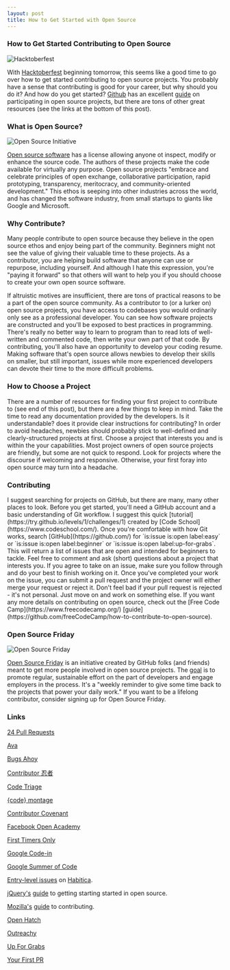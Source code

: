 ```yaml
---
layout: post
title: How to Get Started with Open Source
---
```


<h3>How to Get Started Contributing to Open Source</h3> 

![Hacktoberfest]({{https://hacktoberfest.digitalocean.com/}}../assets/hacktoberfest.jpg)

With [Hacktoberfest](https://hacktoberfest.digitalocean.com/) beginning tomorrow, this seems like a good time to go over how to get started contributing to open source projects. You probably have a sense that contributing is good for your career, but why should you do it? And how do you get started? [Github](https://github.com/github) has an excellent [guide](https://opensource.guide/how-to-contribute/) on participating in open source projects, but there are tons of other great resources (see the links at the bottom of this post). 

<h3>What is Open Source?</h3>

![Open Source Initiative]({{https://opensource.org/}}../assets/Opensource.png)

[Open source software](https://opensource.com/resources/what-open-source) has a license allowing anyone ot inspect, modify or enhance the source code. The authors of these projects make the code available for virtually any purpose. Open source projects "embrace and celebrate principles of open exchange, collaborative participation, rapid prototyping, transparency, meritocracy, and community-oriented development." This ethos is seeping into other industries across the world, and has changed the software industry, from small startups to giants like Google and Microsoft.

<h3>Why Contribute?</h3>

Many people contribute to open source because they believe in the open source ethos and enjoy being part of the community. Beginners might not see the value of giving their valuable time to these projects. As a contributor, you are helping build software that anyone can use or repurpose, including yourself. And although I hate this expression, you're "paying it forward" so that others will want to help you if you should choose to create your own open source software. 

If altruistic motives are insufficient, there are tons of practical reasons to be a part of the open source community. As a contributor to (or a lurker on) open source projects, you have access to codebases you would ordinarily only see as a professional developer. You can see how software projects are constructed and you'll be exposed to best practices in programming. There's really no better way to learn to program than to read lots of well-written and commented code, then write your own part of that code. By contributing, you'll also have an opportunity to develop your coding resume. Making software that's open source allows newbies to develop their skills on smaller, but still important, issues while more experienced developers can devote their time to the more difficult problems. 

<h3>How to Choose a Project</h3>

There are a number of resources for finding your first project to contribute to (see end of this post), but there are a few things to keep in mind. Take the time to read any documentation provided by the developers. Is it understandable? does it provide clear instructions for contributing? In order to avoid headaches, newbies should probably stick to well-defined and clearly-structured projects at first. Choose a project that interests you and is within the your capabilities. Most project owners of open source projects are friendly, but some are not quick to respond. Look for projects where the discourse if welcoming and responsive. Otherwise, your first foray into open source may turn into a headache. 

<h3>Contributing</h3>
I suggest searching for projects on GitHub, but there are many, many other places to look. Before you get started, you'll need a GitHub account and a basic understanding of Git workflow. I suggest this quick [tutorial](https://try.github.io/levels/1/challenges/1) created by [Code School](https://www.codeschool.com/). Once you're comfortable with how Git works, search [GitHub](https://github.com/) for `is:issue is:open label:easy` or `is:issue is:open label:beginner` or `is:issue is:open label:up-for-grabs`. This will return a list of issues that are open and intended for beginners to tackle. Feel free to comment and ask (short) questions about a project that interests you. If you agree to take on an issue, make sure you follow through and do your best to finish working on it. Once you've completed your work on the issue, you can submit a pull request and the project owner will either merge your request or reject it. Don't feel bad if your pull request is rejected - it's not personal. Just move on and work on something else. If you want any more details on contributing on open source, check out the [Free Code Camp](https://www.freecodecamp.org/) [guide](https://github.com/freeCodeCamp/how-to-contribute-to-open-source).

<h3>Open Source Friday</h3>

![Open Source Friday]({{https://opensourcefriday.com/}}../assets/openSourceFriday.jpg)

[Open Source Friday](https://opensourcefriday.com/) is an initiative created by GitHub folks (and friends) meant to get more people involved in open source projects. The [goal](https://opensource.com/article/17/6/open-source-friday-give-back) is to promote regular, sustainable effort on the part of developers and engage employers in the process. It's a "weekly reminder to give some time back to the projects that power your daily work." If you want to be a lifelong contributor, consider signing up for Open Source Friday. 

<h3>Links</h3>

[24 Pull Requests](https://24pullrequests.com/)

[Ava](https://github.com/avajs/ava)

[Bugs Ahoy](https://www.joshmatthews.net/bugsahoy/?simple=1)

[Contributor 忍者](https://contributor.ninja/)

[Code Triage](https://www.codetriage.com/)

[{code} montage](https://www.codemontage.com/)

[Contributor Covenant](https://www.contributor-covenant.org/)

[Facebook Open Academy](https://www.facebook.com/OpenAcademyProgram)

[First Timers Only](http://www.firsttimersonly.com/)

[Google Code-in](https://developers.google.com/open-source/gci/)

[Google Summer of Code](https://developers.google.com/open-source/gsoc/)

[Entry-level issues](https://github.com/HabitRPG/habitica/issues?q=is:open+is:issue+label:%22entry+level+coding%22) on [Habitica](https://github.com/HabitRPG/habitica).

[jQuery's](https://jquery.org/) [guide](https://contribute.jquery.org/open-source/) to getting starting started in open source. 

[Mozilla's](https://www.mozilla.org/en-US/contribute/) [guide](https://developer.mozilla.org/en-US/docs/Mozilla/Developer_guide/Introduction) to contributing. 

[Open Hatch](https://openhatch.org/)

[Outreachy](https://www.outreachy.org/)

[Up For Grabs](http://up-for-grabs.net/#/)

[Your First PR](https://twitter.com/yourfirstpr)
